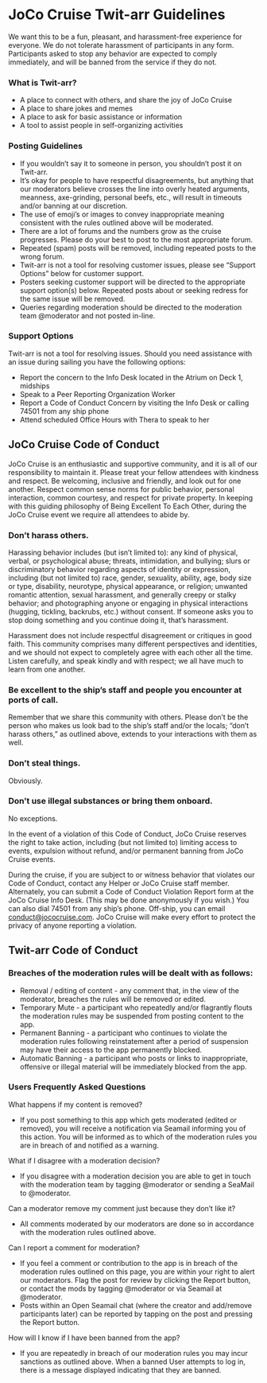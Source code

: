 # JoCo Cruise Twit-arr Guidelines

We want this to be a fun, pleasant, and harassment-free experience for everyone. We do not tolerate harassment
of participants in any form. Participants asked to stop any behavior are expected to comply immediately,
and will be banned from the service if they do not.

### What is Twit-arr?

- A place to connect with others, and share the joy of JoCo Cruise
- A place to share jokes and memes
- A place to ask for basic assistance or information
- A tool to assist people in self-organizing activities

### Posting Guidelines

- If you wouldn’t say it to someone in person, you shouldn’t post it on Twit-arr.
- It’s okay for people to have respectful disagreements, but anything that our moderators believe
    crosses the line into overly heated arguments, meanness, axe-grinding, personal beefs, etc.,
    will result in timeouts and/or banning at our discretion.
- The use of emoji’s or images to convey inappropriate meaning consistent with the rules outlined
    above will be moderated.
- There are a lot of forums and the numbers grow as the cruise progresses. Please do your best to post
    to the most appropriate forum.
- Repeated (spam) posts will be removed, including repeated posts to the wrong forum.
- Twit-arr is not a tool for resolving customer issues, please see “Support Options” below for customer support.
- Posters seeking customer support will be directed to the appropriate support option(s) below.
    Repeated posts about or seeking redress for the same issue will be removed.
- Queries regarding moderation should be directed to the moderation team @moderator and not
    posted in-line.

### Support Options

Twit-arr is not a tool for resolving issues. Should you need assistance with an issue during 
sailing you have the following options:

- Report the concern to the Info Desk located in the Atrium on Deck 1, midships
- Speak to a Peer Reporting Organization Worker
- Report a Code of Conduct Concern by visiting the Info Desk or calling 74501 from any ship phone
- Attend scheduled Office Hours with Thera to speak to her


## JoCo Cruise Code of Conduct

JoCo Cruise is an enthusiastic and supportive community, and it is all of our responsibility to maintain it. 
Please treat your fellow attendees with kindness and respect. Be welcoming, inclusive and friendly, 
and look out for one another. Respect common sense norms for public behavior, personal interaction, 
common courtesy, and respect for private property. In keeping with this guiding philosophy of Being 
Excellent To Each Other, during the JoCo Cruise event we require all attendees to abide by.

### Don’t harass others.

Harassing behavior includes (but isn’t limited to): any kind of physical, verbal, or psychological abuse; 
threats, intimidation, and bullying; slurs or discriminatory behavior regarding aspects of identity or 
expression, including (but not limited to) race, gender, sexuality, ability, age, body size or type, 
disability, neurotype, physical appearance, or religion; unwanted romantic attention, sexual harassment, 
and generally creepy or stalky behavior; and photographing anyone or engaging in physical interactions 
(hugging, tickling, backrubs, etc.) without consent. If someone asks you to stop doing something and you 
continue doing it, that’s harassment.

Harassment does not include respectful disagreement or critiques in good faith. This community comprises 
many different perspectives and identities, and we should not expect to completely agree with each other 
all the time. Listen carefully, and speak kindly and with respect; we all have much to learn from one another.

### Be excellent to the ship’s staff and people you encounter at ports of call.

Remember that we share this community with others. Please don’t be the person who makes us look bad to 
the ship’s staff and/or the locals; “don’t harass others,” as outlined above, extends to your interactions 
with them as well.

### Don’t steal things.

Obviously.

### Don’t use illegal substances or bring them onboard.

No exceptions.

In the event of a violation of this Code of Conduct, JoCo Cruise reserves the right to take action, 
including (but not limited to) limiting access to events, expulsion without refund, and/or permanent 
banning from JoCo Cruise events.

During the cruise, if you are subject to or witness behavior that violates our Code of Conduct, contact any
Helper or JoCo Cruise staff member. Alternately, you can submit a Code of Conduct Violation Report form 
at the JoCo Cruise Info Desk. (This may be done anonymously if you wish.) You can also dial 74501 from any 
ship’s phone. Off-ship, you can email conduct@jococruise.com. JoCo Cruise will make every effort to protect 
the privacy of anyone reporting a violation.

## Twit-arr Code of Conduct

### Breaches of the moderation rules will be dealt with as follows:

- Removal / editing of content - any comment that, in the view of the moderator, breaches the rules will 
be removed or edited.
- Temporary Mute - a participant who repeatedly and/or flagrantly flouts the moderation rules may be 
suspended from posting content to the app.
- Permanent Banning - a participant who continues to violate the moderation rules following reinstatement 
after a period of suspension may have their access to the app permanently blocked.
- Automatic Banning - a participant who posts or links to inappropriate, offensive or illegal material 
will be immediately blocked from the app.

### Users Frequently Asked Questions

What happens if my content is removed?

- If you post something to this app which gets moderated (edited or removed), you will receive a notification 
via Seamail informing you of this action. You will be informed as to which of the moderation rules 
you are in breach of and notified as a warning.

What if I disagree with a moderation decision?

- If you disagree with a moderation decision you are able to get in touch with the moderation team 
by tagging @moderator or sending a SeaMail to @moderator.

Can a moderator remove my comment just because they don’t like it?

- All comments moderated by our moderators are done so in accordance with the moderation rules outlined above.

Can I report a comment for moderation?

- If you feel a comment or contribution to the app is in breach of the moderation rules outlined on this 
page, you are within your right to alert our moderators. Flag the post for review by clicking the Report 
button, or contact the mods by tagging @moderator or via Seamail at @moderator.
- Posts within an Open Seamail chat (where the creator and add/remove participants later) can be reported 
by tapping on the post and pressing the Report button.

How will I know if I have been banned from the app?

- If you are repeatedly in breach of our moderation rules you may incur sanctions as outlined above. 
When a banned User attempts to log in, there is a message displayed indicating that they are banned.
